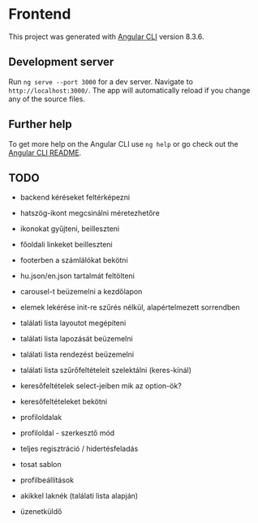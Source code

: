 # Frontend

This project was generated with [Angular CLI](https://github.com/angular/angular-cli) version 8.3.6.

## Development server

Run `ng serve --port 3000` for a dev server. Navigate to `http://localhost:3000/`. The app will automatically reload if you change any of the source files.

## Further help

To get more help on the Angular CLI use `ng help` or go check out the [Angular CLI README](https://github.com/angular/angular-cli/blob/master/README.md).

## TODO
* backend kéréseket feltérképezni
* hatszög-ikont megcsinálni méretezhetőre
* ikonokat gyűjteni, beilleszteni
* főoldali linkeket beilleszteni
* footerben a számlálókat bekötni
* hu.json/en.json tartalmát feltölteni
* carousel-t beüzemelni a kezdőlapon
* elemek lekérése init-re szűrés nélkül, alapértelmezett sorrendben
* találati lista layoutot megépíteni
* találati lista lapozását beüzemelni
* találati lista rendezést beüzemelni
* találati lista szűrőfeltételeit szelektálni (keres-kínál)
* keresőfeltételek select-jeiben mik az option-ök?
* keresőfeltételeket bekötni

* profiloldalak
* profiloldal - szerkesztő mód
* teljes regisztráció / hidertésfeladás
* tosat sablon
* profilbeállítások
* akikkel laknék (találati lista alapján)
* üzenetküldő
